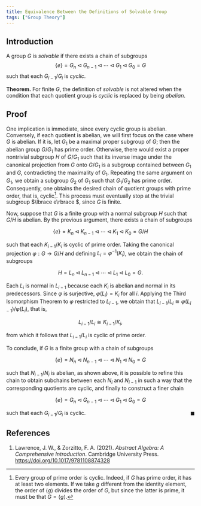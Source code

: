 ```yaml
---
title: Equivalence Between the Definitions of Solvable Group
tags: ["Group Theory"]
---
```


## Introduction

A group $G$ is *solvable* if there exists a chain of subgroups $$\lbrace e\rbrace =G_n\lhd G_{n-1}\lhd \cdots \lhd G_1 \lhd G_0 =G$$ such that each $G_{i-1}/G_i$ is *cyclic*.

**Theorem.** For finite $G$, the definition of *solvable* is not altered when the condition that each quotient group is *cyclic* is replaced by being *abelian*.

## Proof

One implication is immediate, since every cyclic group is abelian. Conversely, if each quotient is abelian, we will first focus on the case where $G$ is abelian. If it is, let $G_1$ be a maximal proper subgroup of $G$; then the abelian group $G/G_1$ has prime order. Otherwise, there would exist a proper nontrivial subgroup $H$ of $G/G_1$ such that its inverse image under the canonical projection from $G$ onto $G/G_1$ is a subgroup contained between $G_1$ and $G$, contradicting the maximality of $G_1$. Repeating the same argument on $G_1$, we obtain a subgroup $G_2$ of $G_1$ such that $G_1/G_2$ has prime order. Consequently, one obtains the desired chain of quotient groups with prime order, that is, cyclic[^Footnote1]. This process must eventually stop at the trivial subgroup $\lbrace e\rbrace $, since $G$ is finite.

Now, suppose that $G$ is a finite group with a normal subgroup $H$ such that $G/H$ is abelian. By the previous argument, there exists a chain of subgroups

$$\lbrace e\rbrace =K_n\lhd K_{n-1}\lhd \cdots \lhd K_1 \lhd K_0 =G/H$$ 

such that each $K_{i-1}/K_i$ is cyclic of prime order. Taking the canonical projection $\varphi:G\rightarrow G/H$ and defining $L_i=\varphi^{-1}(K_i)$, we obtain the chain of subgroups

$$H=L_n\lhd L_{n-1}\lhd\cdots\lhd L_1\lhd L_0=G.$$

Each $L_i$ is normal in $L_{i-1}$ because each $K_i$ is abelian and normal in its predecessors. Since $\varphi$ is surjective, $\varphi(L_i)=K_i$ for all $i$. Applying the Third Isomorphism Theorem to $\varphi$ restricted to $L_{i-1}$, we obtain that $L_{i-1}/L_i\cong \varphi(L_{i-1})/\varphi (L_i)$, that is,

$$L_{i-1}/L_i\cong K_{i-1}/ K_i,$$

from which it follows that $L_{i-1}/L_i$ is cyclic of prime order.

To conclude, if $G$ is a finite group with a chain of subgroups 

$$\lbrace e\rbrace =N_n\lhd N_{n-1}\lhd \cdots \lhd N_1 \lhd N_0 =G$$ 

such that $N_{i-1}/N_i$ is abelian, as shown above, it is possible to refine this chain to obtain subchains between each $N_i$ and $N_{i-1}$ in such a way that the corresponding quotients are cyclic, and finally to construct a finer chain 

$$\lbrace e\rbrace =G_n\lhd G_{n-1}\lhd \cdots \lhd G_1 \lhd G_0 =G$$ 

such that each $G_{i-1}/G_i$ is cyclic. <span style="float: right;">$\blacksquare$</span>

## References

1. <a id="LawrenceZorzitto2021"></a> Lawrence, J. W., & Zorzitto, F. A. (2021). *Abstract Algebra: A Comprehensive Introduction*. Cambridge University Press. <a href="https://doi.org/10.1017/9781108874328" target="_blank">https://doi.org/10.1017/9781108874328</a>

[^Footnote1]: Every group of prime order is cyclic. Indeed, if $G$ has prime order, it has at least two elements. If we take $g$ different from the identity element, the order of $\langle g\rangle$ divides the order of $G$, but since the latter is prime, it must be that $G=\langle g\rangle$.